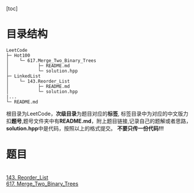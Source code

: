 [toc]
# 目录结构
```
LeetCode
├─ Hot100
│    └─ 617.Merge_Two_Binary_Trees
│           ├─ README.md
│           └─ solution.hpp
├─ LinkedList
│    └─ 143.Reorder_List
│           ├─ README.md
│           └─ solution.hpp
|...
└─ README.md

```
根目录为LeetCode，**次级目录**为题目对应的**标签**, 标签目录中为对应的中文版力扣**题号**,题号文件夹中有**README.md**，附上题目链接,记录自己的题解或者思路，**solution.hpp**中是代码，按照以上的格式提交。
**不要只传一份代码!!!**
# 题目
[]()    
[143. Reorder_List](https://github.com/siwifttiger/LeetCode/tree/master/LinkedList/143.Reorder_List)  
[617. Merge_Two_Binary_Trees](https://github.com/siwifttiger/LeetCode/tree/master/Hot100/617.Merge_Two_Binary_Trees)  
